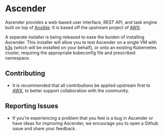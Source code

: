 # Ascender
Ascender provides a web-based user interface, REST API, and task engine built on top of [Ansible](https://github.com/ansible/ansible). It is based off the upstream project of [AWX](https://github.com/ansible/awx).

A separate installer is being released to ease the burden of installing Ascender. This installer will allow you to test Ascender on a single VM with [k3s](https://k3s.io/) (which will be installed on your behalf), or onto an existing Kubernetes cluster, requiring the appropriate kubeconfig file and prescribed namespace.

Contributing
------------
- It is recommended that all contributions be applied upstream first to [AWX](https://github.com/ansible/awx), to better support collaboration with the community.

Reporting Issues
----------------

- If you're experiencing a problem that you feel is a bug in Ascender or have ideas for improving Ascender, we encourage you to open a Github issue and share your feedback.



